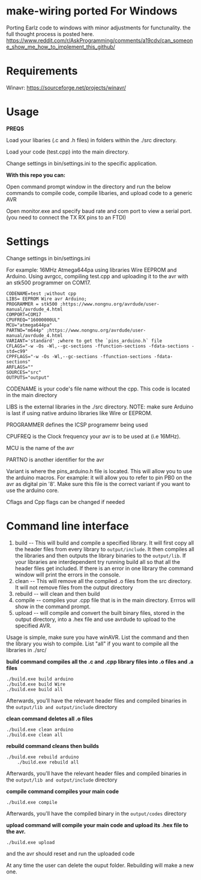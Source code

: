 make-wiring ported For Windows
===========
Porting Earlz code to windows with minor adjustments for functunality.
the full thought process is posted here.
https://www.reddit.com/r/AskProgramming/comments/a19cdv/can_someone_show_me_how_to_implement_this_github/

# Requirements
Winavr: https://sourceforge.net/projects/winavr/

# Usage
**PREQS**

Load your libaries (.c and .h files) in folders within the ./src directory.

Load your code (test.cpp) into the main directory.

Change settings in bin/settings.ini to the specific application.

**With this repo you can:**

Open command prompt window in the directory and run the below commands to compile code, compile libaries, and upload code to a generic AVR

Open monitor.exe and specify baud rate and com port to view a serial port. (you need to connect the TX RX pins to an FTDI)

# Settings
Change settings in bin/settings.ini

For example: 16MHz Atmega644pa using libraries Wire EEPROM and Arduino. Using avrgcc, compiling test.cpp and uploading it to the avr with an stk500 programmer on COM17.

    CODENAME=test ;without cpp
    LIBS= EEPROM Wire avr Arduino;
    PROGRAMMER = stk500 ;https://www.nongnu.org/avrdude/user-manual/avrdude_4.html
    COMPORT=COM17
    CPUFREQ="16000000UL"
    MCU="atmega644pa"
    PARTNO="m644p" ;https://www.nongnu.org/avrdude/user-manual/avrdude_4.html
    VARIANT='standard' ;where to get the `pins_arduino.h` file
    CFLAGS="-w -Os -Wl,--gc-sections -ffunction-sections -fdata-sections -std=c99"
    CPPFLAGS="-w -Os -Wl,--gc-sections -ffunction-sections -fdata-sections"
    ARFLAGS=""
    SOURCES="src"
    OUTPUTS="output"
 CODENAME is your code's file name without the cpp. This code is located in the main directory
 
 LIBS is the external libraries in the ./src directory. NOTE: make sure Arduino is last if using native arduino libraries like Wire or EEPROM.
 
 PROGRAMMER defines the ICSP programemr being used
 
 CPUFREQ is the Clock frequency your avr is to be used at (i.e 16MHz).
 
 MCU is the name of the avr
 
 PARTNO is another identifier for the avr
 
 Variant is where the pins_arduino.h file is located. This will allow you to use the arduino macros. For example:
 it will allow you to refer to pin PB0 on the avr as digital pin '8'. Make sure this file is the correct variant if you want to use the arduino core.
 
 Cflags and Cpp flags can be changed if needed
 
# Command line interface
1. build -- This will build and compile a specified library. It will first copy all the header files from every library to `output/include`. It then compiles all the libraries and then outputs the library binaries to the `output/lib`. If your libraries are interdependent try running build all so that all the header files get included. If there is an error in one library the command window will print the errors in the console.
2. clean -- This will remove all the compiled .o files from the src directory. It will not remove files from the output directory
3. rebuild -- will clean and then build
4. compile -- compiles your .cpp file that is in the main directory. Errros will show in the command prompt.
5. upload -- will compile and convert the built binary files, stored in the output directory, into a .hex file and use avrdude to upload to the specified AVR.

Usage is simple, make sure you have winAVR.
List the command and then the library you wish to compile. List "all" if you want to compile all the libraries in ./src/

**build command compiles all the .c and .cpp library files into .o files and .a files** 

    ./build.exe build arduino
    ./build.exe build Wire
    ./build.exe build all
Afterwards, you'll have the relevant header files and compiled binaries in the `output/lib and output/include` directory
	
   **clean command deletes all .o files**

    ./build.exe clean arduino
	./build.exe clean all
	
   **rebuild command cleans then builds**
   
	./build.exe rebuild arduino
    	./build.exe rebuild all
Afterwards, you'll have the relevant header files and compiled binaries in the `output/lib and output/include` directory

  **compile command compiles your main code**
  
  	./build.exe compile
Afterwards, you'll have the compiled binary in the `output/codes` directory

  **upload command will compile your main code and upload its .hex file to the avr.**

	./build.exe upload 

and the avr should reset and run the uploaded code


At any time the user can delete the ouput folder. Rebuilding will make a new one.




